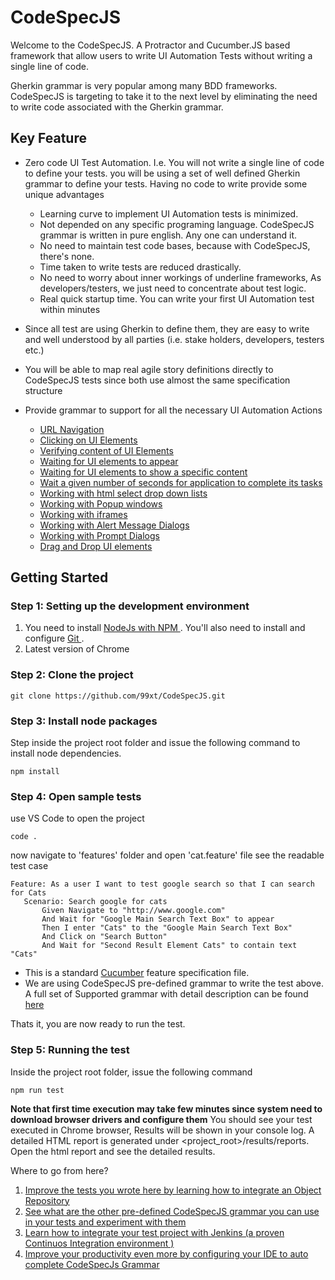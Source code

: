 # CodeSpecJS
Welcome to the CodeSpecJS. A Protractor and Cucumber.JS based framework that allow users to write UI Automation Tests without writing a single line of code. 

Gherkin grammar is very popular among many BDD frameworks. CodeSpecJS is targeting to take it to the next level by eliminating the need to write code associated with the Gherkin grammar. 

## Key Feature
* Zero code UI Test Automation. I.e. You will not write a single line of code to define your tests. you will be using a set of well defined Gherkin grammar to define your tests. Having no code to write provide some unique advantages
    * Learning curve to implement UI Automation tests is minimized.
    * Not depended on any specific programing language. CodeSpecJS grammar is written in pure english. Any one can understand it. 
    * No need to maintain test code bases, because with CodeSpecJS, there's none. 
    * Time taken to write tests are reduced drastically. 
    * No need to worry about inner workings of underline frameworks, As developers/testers, we just need to concentrate about test logic.
    * Real quick startup time. You can write your first UI Automation test within minutes
    
* Since all test are using Gherkin to define them, they are easy to write and well understood by all parties (i.e. stake holders, developers, testers etc.)
* You will be able to map real agile story definitions directly to CodeSpecJS tests since both use almost the same specification structure
* Provide grammar to support for all the necessary UI Automation Actions
    * [URL Navigation](https://github.com/99xt/CodeSpecJS/wiki/CodeSpecJS-Supported-Grammar#url-navigation)
    * [Clicking on UI Elements](https://github.com/99xt/CodeSpecJS/wiki/CodeSpecJS-Supported-Grammar#click-on-ui-elements)
    * [Verifying content of UI Elements](https://github.com/99xt/CodeSpecJS/wiki/CodeSpecJS-Supported-Grammar#verify-ui-element-content)
    * [Waiting for UI elements to appear](https://github.com/99xt/CodeSpecJS/wiki/CodeSpecJS-Supported-Grammar#wait-for-an-ui-element-to-appear-or-to-show-a-given-content)
    * [Waiting for UI elements to show a specific content](https://github.com/99xt/CodeSpecJS/wiki/CodeSpecJS-Supported-Grammar#wait-for-an-ui-element-to-appear-or-to-show-a-given-content)
    * [Wait a given number of seconds for application to complete its tasks](https://github.com/99xt/CodeSpecJS/wiki/CodeSpecJS-Supported-Grammar#wait-for-an-ui-element-to-appear-or-to-show-a-given-content)
    * [Working with html select drop down lists](https://github.com/99xt/CodeSpecJS/wiki/CodeSpecJS-Supported-Grammar#select-drop-down-lists)
    * [Working with Popup windows](https://github.com/99xt/CodeSpecJS/wiki/CodeSpecJS-Supported-Grammar#working-with-popup-windows-and-iframes)
    * [Working with iframes](https://github.com/99xt/CodeSpecJS/wiki/CodeSpecJS-Supported-Grammar#working-with-popup-windows-and-iframes)
    * [Working with Alert Message Dialogs ](https://github.com/99xt/CodeSpecJS/wiki/CodeSpecJS-Supported-Grammar#working-with-alertsconfirmation-and-prompt-dialogs)
    * [Working with Prompt Dialogs](https://github.com/99xt/CodeSpecJS/wiki/CodeSpecJS-Supported-Grammar#working-with-alertsconfirmation-and-prompt-dialogs)
    * [Drag and Drop UI elements](https://github.com/99xt/CodeSpecJS/wiki/CodeSpecJS-Supported-Grammar#drag-and-drop-items)


## Getting Started
### Step 1: Setting up the development environment

1. You need to install [ NodeJs with NPM ](https://nodejs.org/en/). You'll also need to install and configure [ Git ](https://git-scm.com/). 
2. Latest version of Chrome

### Step 2: Clone the project
```
git clone https://github.com/99xt/CodeSpecJS.git
```
### Step 3: Install node packages
Step inside the project root folder and issue the following command to install node dependencies.
```
npm install
```

### Step 4: Open sample tests
use VS Code to open the project
```
code .
```
now navigate to 'features' folder and open 'cat.feature' file see the readable test case
 ```
 Feature: As a user I want to test google search so that I can search for Cats
    Scenario: Search google for cats
        Given Navigate to "http://www.google.com"
        And Wait for "Google Main Search Text Box" to appear
        Then I enter "Cats" to the "Google Main Search Text Box"
        And Click on "Search Button"
        And Wait for "Second Result Element Cats" to contain text "Cats"
 ```

* This is a standard [Cucumber](https://cucumber.io/) feature specification file.
* We are using CodeSpecJS pre-defined grammar to write the test above. A full set of Supported grammar with detail description can be found [here](https://github.com/99xt/CodeSpecJS/wiki/CodeSpecJS-Supported-Grammar)

Thats it, you are now ready to run the test. 

### Step 5: Running the test
Inside the project root folder, issue the following command
```
npm run test
```
**Note that first time execution may take few minutes since system need to download browser drivers and configure them**
You should see your test executed in Chrome browser, Results will be shown in your console log. A detailed HTML report is generated under
\<project_root\>/results/reports. Open the html report and see the detailed results.

Where to go from here?
1. [Improve the tests you wrote here by learning how to integrate an Object Repository](https://github.com/99xt/CodeSpecJS/wiki/Creating-an-Object-Repository)
2. [See what are the other pre-defined CodeSpecJS grammar you can use in your tests and experiment with them](https://github.com/99xt/CodeSpecJS/wiki/CodeSpecJS-Supported-Grammar)
3. [Learn how to integrate your test project with Jenkins (a proven Continuos Integration environment )](https://github.com/99xt/CodeSpecJS/wiki/Configuring-Jenkins-Environment)
4. [Improve your productivity even more by configuring your IDE to auto complete CodeSpecJs Grammar](https://github.com/99xt/CodeSpecJS/wiki/Configuring-IDE-Autocomplete-for-CodeSpecJS-Grammar)